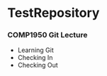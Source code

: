 TestRepository
==============

### COMP1950 Git Lecture

* Learning Git
* Checking In
* Checking Out

